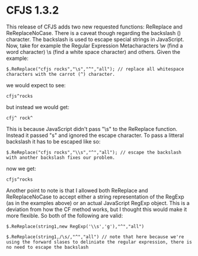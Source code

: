 CFJS 1.3.2
====

This release of CFJS adds two new requested functions: ReReplace and ReReplaceNoCase. There is a caveat though regarding the backslash (\) character. The backslash is used to escape special strings in JavaScript. Now, take for example the Regular Expression Metacharacters \w (find a word character) \s (find a white space character) and others. Given the example:

	$.ReReplace("cfjs rocks","\s","^","all"); // replace all whitespace characters with the carrot (^) character.

we would expect to see:
	
	cfjs^rocks

but instead we would get:

	cfj^ rock^

This is because JavaScript didn't pass "\s" to the ReReplace function. Instead it passed "s" and ignored the escape character. To pass a litteral backslash it has to be escaped like so:

	$.ReReplace("cfjs rocks","\\s","^","all"); // escape the backslash with another backslash fixes our problem.

now we get:
	
	cfjs^rocks

Another point to note is that I allowed both ReReplace and ReReplaceNoCase to accept either a string representation of the RegExp (as in the examples above) or an actual JavaScript RegExp object. This is a deviation from how the CF method works, but I thought this would make it more flexible. So both of the following are valid:

	$.ReReplace(string1,new RegExp('\\s','g'),"^","all")

	$.ReReplace(string1,/\s/,"^","all") // note that here because we're using the forward slases to deliniate the regular expression, there is no need to escape the backslash

